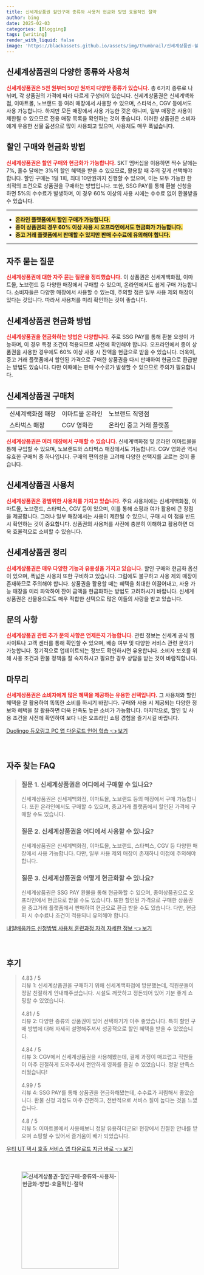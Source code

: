 ```yaml
---
title: 신세계상품권 할인구매 종류와 사용처 현금화 방법 효율적인 절약
author: bing
date: 2025-02-03
categories: [Blogging]
tags: [writing]
render_with_liquid: false
image: 'https://blackassets.github.io/assets/img/thumbnail/신세계상품권-할인구매-종류와-사용처-현금화-방법-효율적인-절약.webp'
---
```



<h2 id='신세계상품권_종류와_사용처'>신세계상품권의 다양한 종류와 사용처</h2>

<p><b><span style="color: #ee2323;">신세계상품권은 5천 원부터 50만 원까지 다양한 종류가 있습니다.</span></b> 총 6가지 종류로 나뉘며, 각 상품권의 가격에 따라 다르게 구성되어 있습니다. 신세계상품권은 신세계백화점, 이마트몰, 노브랜드 등 여러 매장에서 사용할 수 있으며, 스타벅스, CGV 등에서도 사용 가능합니다. 하지만 모든 매장에서 사용 가능한 것은 아니며, 일부 매장은 사용이 제한될 수 있으므로 전용 매장 목록을 확인하는 것이 좋습니다. 이러한 상품권은 소비자에게 유용한 선물 옵션으로 많이 사용되고 있으며, 사용처도 매우 폭넓습니다.</p>

<h2 id='할인_구매와_현금화_방법'>할인 구매와 현금화 방법</h2>

<p><b><span style="color: #ee2323;">신세계상품권은 할인 구매와 현금화가 가능합니다.</span></b> SKT 멤버십을 이용하면 짝수 달에는 7%, 홀수 달에는 3%의 할인 혜택을 받을 수 있으므로, 활용할 때 주의 깊게 선택해야 합니다. 할인 구매는 1일 1회, 최대 10만원까지 진행할 수 있으며, 이는 모두 가능한 한 최적의 조건으로 상품권을 구매하는 방법입니다. 또한, SSG PAY를 통해 환불 신청을 하면 5%의 수수료가 발생하며, 이 경우 60% 이상의 사용 시에는 수수료 없이 환불받을 수 있습니다.</p>

<hr />

<ul>
    <li><b><span style="background-color: #ffe066;">온라인 플랫폼에서 할인 구매가 가능합니다.</span></b></li>
    <li><b><span style="background-color: #ffe066;">종이 상품권의 경우 60% 이상 사용 시 오프라인에서도 현금화가 가능합니다.</span></b></li>
    <li><b><span style="background-color: #ffe066;">중고 거래 플랫폼에서 판매할 수 있지만 판매 수수료에 유의해야 합니다.</span></b></li>
</ul>

<hr />

<h2 id='자주_묻는_질문'>자주 묻는 질문</h2>

<p><b><span style="color: #ee2323;">신세계상품권에 대한 자주 묻는 질문을 정리했습니다.</span></b> 이 상품권은 신세계백화점, 이마트몰, 노브랜드 등 다양한 매장에서 구매할 수 있으며, 온라인에서도 쉽게 구매 가능합니다. 소비자들은 다양한 매장에서 사용할 수 있는데, 주의할 점은 일부 사용 제외 매장이 있다는 것입니다. 따라서 사용처를 미리 확인하는 것이 좋습니다.</p>

<h2 id='신세계상품권_현금화_방법'>신세계상품권 현금화 방법</h2>

<p><b><span style="color: #ee2323;">신세계상품권을 현금화하는 방법은 다양합니다.</span></b> 주로 SSG PAY를 통해 환불 요청이 가능하며, 이 경우 특정 조건이 적용되므로 사전에 확인해야 합니다. 오프라인에서 종이 상품권을 사용한 경우에도 60% 이상 사용 시 잔액을 현금으로 받을 수 있습니다. 더욱이, 중고 거래 플랫폼에서 할인된 가격으로 구매한 상품권을 다시 판매하여 현금으로 환급받는 방법도 있습니다. 다만 이때에는 판매 수수료가 발생할 수 있으므로 주의가 필요합니다.</p>

<h2 id='신세계상품권_구매처'>신세계상품권 구매처</h2>

<table>
    <tr>
        <td>신세계백화점 매장</td>
        <td>이마트몰 온라인</td>
        <td>노브랜드 직영점</td>
    </tr>
    <tr>
        <td>스타벅스 매장</td>
        <td>CGV 영화관</td>
        <td>온라인 중고 거래 플랫폼</td>
    </tr>
</table>

<p><b><span style="color: #ee2323;">신세계상품권은 여러 매장에서 구매할 수 있습니다.</span></b> 신세계백화점 및 온라인 이마트몰을 통해 구입할 수 있으며, 노브랜드와 스타벅스 매장에서도 가능합니다. CGV 영화관 역시 유효한 구매처 중 하나입니다. 구매의 편의성을 고려해 다양한 선택지를 고르는 것이 좋습니다.</p>

<h2 id='신세계상품권_사용처'>신세계상품권 사용처</h2>

<p><b><span style="color: #ee2323;">신세계상품권은 광범위한 사용처를 가지고 있습니다.</span></b> 주요 사용처에는 신세계백화점, 이마트몰, 노브랜드, 스타벅스, CGV 등이 있으며, 이를 통해 쇼핑과 여가 활용에 큰 장점을 제공합니다. 그러나 일부 매장에서는 사용이 제한될 수 있으니, 구매 시 이 점을 반드시 확인하는 것이 중요합니다. 상품권의 사용처를 사전에 충분히 이해하고 활용하면 더욱 효율적으로 소비할 수 있습니다.</p>

<h2 id='신세계상품권_정리'>신세계상품권 정리</h2>

<p><b><span style="color: #ee2323;">신세계상품권은 매우 다양한 기능과 유용성을 가지고 있습니다.</span></b> 할인 구매와 현금화 옵션이 있으며, 폭넓은 사용처 또한 구비하고 있습니다. 그럼에도 불구하고 사용 제외 매장이 존재하므로 주의해야 합니다. 상품권을 활용할 때는 혜택을 최대한 이끌어내고, 사용 가능 매장을 미리 파악하여 잔여 금액을 현금화하는 방법도 고려하시기 바랍니다. 신세계상품권은 선물용으로도 매우 적합한 선택으로 많은 이들의 사랑을 받고 있습니다.</p>

<h2 id='문의_사항'>문의 사항</h2>

<p><b><span style="color: #ee2323;">신세계상품권 관련 추가 문의 사항은 언제든지 가능합니다.</span></b> 관련 정보는 신세계 공식 웹사이트나 고객 센터를 통해 확인할 수 있으며, 배송 여부 및 다양한 서비스 관련 문의가 가능합니다. 정기적으로 업데이트되는 정보도 확인하시면 유용합니다. 소비자 보호를 위해 사용 조건과 환불 정책을 잘 숙지하시고 필요한 경우 상담을 받는 것이 바람직합니다.</p>

<h2 id='마무리'>마무리</h2>

<p><b><span style="color: #ee2323;">신세계상품권은 소비자에게 많은 혜택을 제공하는 유용한 선택입니다.</span></b> 그 사용처와 할인 혜택을 잘 활용하여 똑똑한 소비를 하시기 바랍니다. 구매와 사용 시 제공되는 다양한 정보와 혜택을 잘 활용하면 더욱 만족도 높은 소비가 가능합니다. 마지막으로, 할인 및 사용 조건을 사전에 확인하여 보다 나은 오프라인 쇼핑 경험을 즐기시길 바랍니다.</p>


<p><a class="click-button" title="Duolingo 듀오링고 PC 앱 다운로드 언어 학습" href="https://blackassets.github.io/posts/Duolingo-%EB%93%80%EC%98%A4%EB%A7%81%EA%B3%A0-PC-%EC%95%B1-%EB%8B%A4%EC%9A%B4%EB%A1%9C%EB%93%9C-%EC%96%B8%EC%96%B4-%ED%95%99%EC%8A%B5/" rel="dofollow">Duolingo 듀오링고 PC 앱 다운로드 언어 학습 👈 보기</a></p><br>
<h2 id='자주_찾는_FAQ'>자주 찾는 FAQ</h2>
<div itemscope="" itemtype="https://schema.org/FAQPage"> 
<blockquote> 
<div itemscope="" itemprop="mainEntity" itemtype="https://schema.org/Question"> 
<h3 itemprop="name">질문 1. 신세계상품권은 어디에서 구매할 수 있나요?</h3> 
<div itemscope="" itemprop="acceptedAnswer" itemtype="https://schema.org/Answer"> 
<span itemprop="text"> 
<p>신세계상품권은 신세계백화점, 이마트몰, 노브랜드 등의 매장에서 구매 가능합니다. 또한 온라인에서도 구매할 수 있으며, 중고거래 플랫폼에서 할인된 가격에 구매할 수도 있습니다.</p> 
</span> 
</div> 
</div> 

<div itemscope="" itemprop="mainEntity" itemtype="https://schema.org/Question"> 
<h3 itemprop="name">질문 2. 신세계상품권을 어디에서 사용할 수 있나요?</h3> 
<div itemscope="" itemprop="acceptedAnswer" itemtype="https://schema.org/Answer"> 
<span itemprop="text"> 
<p>신세계상품권은 신세계백화점, 이마트몰, 노브랜드, 스타벅스, CGV 등 다양한 매장에서 사용 가능합니다. 다만, 일부 사용 제외 매장이 존재하니 이점에 주의해야 합니다.</p> 
</span> 
</div> 
</div> 

<div itemscope="" itemprop="mainEntity" itemtype="https://schema.org/Question"> 
<h3 itemprop="name">질문 3. 신세계상품권을 어떻게 현금화할 수 있나요?</h3> 
<div itemscope="" itemprop="acceptedAnswer" itemtype="https://schema.org/Answer"> 
<span itemprop="text"> 
<p>신세계상품권은 SSG PAY 환불을 통해 현금화할 수 있으며, 종이상품권으로 오프라인에서 현금으로 받을 수도 있습니다. 또한 할인된 가격으로 구매한 상품권을 중고거래 플랫폼에서 판매하여 현금으로 환급 받을 수도 있습니다. 다만, 현금화 시 수수료나 조건이 적용되니 유의해야 합니다.</p> 
</span> 
</div> 
</div> 
</blockquote> 
</div>
<p><a class="click-button" title="내일배움카드 신청방법 사용처 훈련과정 자격 자세한 정보" href="https://blackassets.github.io/posts/%EB%82%B4%EC%9D%BC%EB%B0%B0%EC%9B%80%EC%B9%B4%EB%93%9C-%EC%8B%A0%EC%B2%AD%EB%B0%A9%EB%B2%95-%EC%82%AC%EC%9A%A9%EC%B2%98-%ED%9B%88%EB%A0%A8%EA%B3%BC%EC%A0%95-%EC%9E%90%EA%B2%A9-%EC%9E%90%EC%84%B8%ED%95%9C-%EC%A0%95%EB%B3%B4/" rel="dofollow">내일배움카드 신청방법 사용처 훈련과정 자격 자세한 정보 👈 보기</a></p><br>
<h2 id='후기'>후기</h2>
<div itemscope itemtype="https://schema.org/Product">
  <blockquote>
  <div itemprop="review" itemscope itemtype="https://schema.org/Review">
      <div itemprop="reviewRating" itemscope itemtype="https://schema.org/Rating"> <span itemprop="ratingValue">4.83</span> / <span itemprop="bestRating">5</span> </div>
      <span itemprop="reviewBody">리뷰 1: 신세계상품권을 구매하기 위해 신세계백화점에 방문했는데, 직원분들이 정말 친절하게 안내해주셨습니다. 시설도 깨끗하고 정돈되어 있어 기분 좋게 쇼핑할 수 있었습니다.</span>
  </div>
  <br>
  <div itemprop="review" itemscope itemtype="https://schema.org/Review">
      <div itemprop="reviewRating" itemscope itemtype="https://schema.org/Rating"> <span itemprop="ratingValue">4.81</span> / <span itemprop="bestRating">5</span> </div>
      <span itemprop="reviewBody">리뷰 2: 다양한 종류의 상품권이 있어 선택하기가 아주 좋았습니다. 특히 할인 구매 방법에 대해 자세히 설명해주셔서 성공적으로 할인 혜택을 받을 수 있었습니다.</span>
  </div>
  <br>
  <div itemprop="review" itemscope itemtype="https://schema.org/Review">
      <div itemprop="reviewRating" itemscope itemtype="https://schema.org/Rating"> <span itemprop="ratingValue">4.84</span> / <span itemprop="bestRating">5</span> </div>
      <span itemprop="reviewBody">리뷰 3: CGV에서 신세계상품권을 사용해봤는데, 결제 과정이 매끄럽고 직원들이 아주 친절하게 도와주셔서 편안하게 영화를 즐길 수 있었습니다. 정말 만족스러웠습니다!</span>
  </div>
  <br>
  <div itemprop="review" itemscope itemtype="https://schema.org/Review">
      <div itemprop="reviewRating" itemscope itemtype="https://schema.org/Rating"> <span itemprop="ratingValue">4.99</span> / <span itemprop="bestRating">5</span> </div>
      <span itemprop="reviewBody">리뷰 4: SSG PAY를 통해 상품권을 현금화해봤는데, 수수료가 저렴해서 좋았습니다. 환불 신청 과정도 아주 간편하고, 전반적으로 서비스 질이 높다는 것을 느꼈습니다.</span>
  </div>
  <br>
  <div itemprop="review" itemscope itemtype="https://schema.org/Review">
      <div itemprop="reviewRating" itemscope itemtype="https://schema.org/Rating"> <span itemprop="ratingValue">4.8</span> / <span itemprop="bestRating">5</span> </div>
      <span itemprop="reviewBody">리뷰 5: 이마트몰에서 사용해보니 정말 유용하더군요! 현장에서 친절한 안내를 받으며 쇼핑할 수 있어서 즐거움이 배가 되었습니다.</span>
  </div>
  </blockquote>
</div>
<p><a class="click-button" title="우티 UT 택시 호출 서비스 앱 다운로드 지금 바로" href="https://blackassets.github.io/posts/%EC%9A%B0%ED%8B%B0-UT-%ED%83%9D%EC%8B%9C-%ED%98%B8%EC%B6%9C-%EC%84%9C%EB%B9%84%EC%8A%A4-%EC%95%B1-%EB%8B%A4%EC%9A%B4%EB%A1%9C%EB%93%9C-%EC%A7%80%EA%B8%88-%EB%B0%94%EB%A1%9C/" rel="dofollow">우티 UT 택시 호출 서비스 앱 다운로드 지금 바로 👈 보기</a></p><br>
<figure class="image"><img src="https://blackassets.github.io/assets/img/thumbnail/신세계상품권-할인구매-종류와-사용처-현금화-방법-효율적인-절약.webp" alt="신세계상품권-할인구매-종류와-사용처-현금화-방법-효율적인-절약" width="256" height="256"></figure>